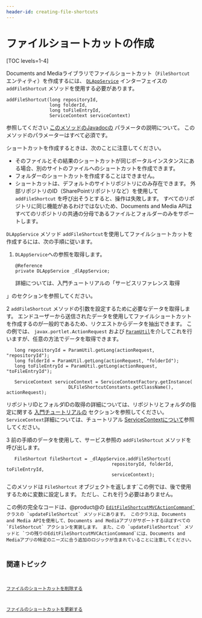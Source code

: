```yaml
---
header-id: creating-file-shortcuts
---
```


# ファイルショートカットの作成

[TOC levels=1-4]

Documents and Mediaライブラリでファイルショートカット（`FileShortcut` エンティティ）を作成するには、 [`DLAppService`](@platform-ref@/7.1-latest/javadocs/portal-kernel/com/liferay/document/library/kernel/service/DLAppService.html) インターフェイスの `addFileShortcut` メソッドを使用する必要があります。

    addFileShortcut(long repositoryId, 
                    long folderId, 
                    long toFileEntryId, 
                    ServiceContext serviceContext)

参照してください [このメソッドのJavadocの](@platform-ref@/7.1-latest/javadocs/portal-kernel/com/liferay/document/library/kernel/service/DLAppService.html#addFileShortcut-long-long-long-com.liferay.portal.kernel.service.ServiceContext-) パラメータの説明について。 このメソッドのパラメーターはすべて必須です。

ショートカットを作成するときは、次のことに注意してください。

  - そのファイルとその結果のショートカットが同じポータルインスタンスにある場合、別のサイトのファイルへのショートカットを作成できます。
  - フォルダーのショートカットを作成することはできません。
  - ショートカットは、デフォルトのサイトリポジトリにのみ存在できます。 外部リポジトリのID（SharePointリポジトリなど）を使用して `addFileShortcut` を呼び出そうとすると、操作は失敗します。 すべてのリポジトリに同じ機能があるわけではないため、Documents and Media APIはすべてのリポジトリの共通の分母であるファイルとフォルダーのみをサポートします。

`DLAppService` メソッド `addFileShortcut`を使用してファイルショートカットを作成するには、次の手順に従います。

1.  `DLAppService`への参照を取得します。
   
        @Reference
        private DLAppService _dlAppService;

    詳細については、入門チュートリアルの「サービスリファレンス</a> 取得

」のセクションを参照してください。</p></li> 
   
   2  `addFileShortcut` メソッドの引数を設定するために必要なデータを取得します。 エンドユーザーから送信されたデータを使用してファイルショートカットを作成するのが一般的であるため、リクエストからデータを抽出できます。 この例では、 `javax.portlet.ActionRequest` および [`ParamUtil`](@platform-ref@/7.1-latest/javadocs/portal-kernel/com/liferay/portal/kernel/util/ParamUtil.html)を介してこれを行いますが、任意の方法でデータを取得できます。
  
       long repositoryId = ParamUtil.getLong(actionRequest, "repositoryId");
       long folderId = ParamUtil.getLong(actionRequest, "folderId");
       long toFileEntryId = ParamUtil.getLong(actionRequest, "toFileEntryId");
      
       ServiceContext serviceContext = ServiceContextFactory.getInstance(
                           DLFileShortcutConstants.getClassName(), actionRequest);
      
  
  リポジトリIDとフォルダIDの取得の詳細については、リポジトリとフォルダの指定に関する [入門チュートリアルの](/docs/7-1/tutorials/-/knowledge_base/t/getting-started-with-the-documents-and-media-api) セクションを参照してください。 `ServiceContext`詳細については、チュートリアル [ServiceContextについて](/docs/7-1/tutorials/-/knowledge_base/t/understanding-servicecontext)参照してください。

3  前の手順のデータを使用して、サービス参照の `addFileShortcut` メソッドを呼び出します。
  
       FileShortcut fileShortcut = _dlAppService.addFileShortcut(
                                           repositoryId, folderId, toFileEntryId, 
                                           serviceContext);
      
  
  このメソッドは `FileShortcut` オブジェクトを返します`この例では、後で使用するために変数に設定します。 ただし、これを行う必要はありません。</p></li>
</ol>

<p spaces-before="0">この例の完全なコードは、@product@の <a href="https://github.com/liferay/liferay-portal/blob/master/modules/apps/document-library/document-library-web/src/main/java/com/liferay/document/library/web/internal/portlet/action/EditFileShortcutMVCActionCommand.java"><code>EditFileShortcutMVCActionCommand`</a> クラスの `updateFileShortcut` メソッドにあります。 このクラスは、Documents and Media APIを使用して、Documents and Mediaアプリがサポートするほぼすべての `FileShortcut` アクションを実装します。 また、この `updateFileShortcut` メソッドと `つの残りのEditFileShortcutMVCActionCommand`には、Documents and Mediaアプリの特定のニーズに合う追加のロジックが含まれていることに注意してください。
  
  

## 関連トピック

[ファイルのショートカットを削除する](/docs/7-1/tutorials/-/knowledge_base/t/deleting-file-shortcuts)

[ファイルのショートカットを更新する](/docs/7-1/tutorials/-/knowledge_base/t/updating-file-shortcuts)
